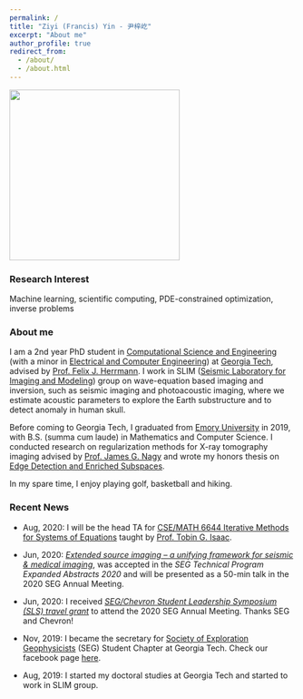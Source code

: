 ```yaml
---
permalink: /
title: "Ziyi (Francis) Yin - 尹梓屹"
excerpt: "About me"
author_profile: true
redirect_from: 
  - /about/
  - /about.html
---
```


<img src="http://ziyiyin97.github.io/images/photo.JPG" width="300">

### Research Interest

Machine learning, scientific computing, PDE-constrained optimization, inverse problems

### About me

I am a 2nd year PhD student in [Computational Science and Engineering](https://cse.gatech.edu) (with a minor in [Electrical and Computer Engineering](https://www.ece.gatech.edu)) at [Georgia Tech](https://www.gatech.edu), advised by [Prof. Felix J. Herrmann](https://www.ece.gatech.edu/faculty-staff-directory/felix-herrmann). I work in SLIM ([Seismic Laboratory for Imaging and Modeling](https://slim.gatech.edu)) group on wave-equation based imaging and inversion, such as seismic imaging and photoacoustic imaging, where we estimate acoustic parameters to explore the Earth substructure and to detect anomaly in human skull.

Before coming to Georgia Tech, I graduated from [Emory University](http://www.emory.edu/home/index.html) in 2019, with B.S. (summa cum laude) in Mathematics and Computer Science. I conducted research on regularization methods for X-ray tomography imaging advised by [Prof. James G. Nagy](http://www.mathcs.emory.edu/~nagy/) and wrote my honors thesis on [Edge Detection and Enriched Subspaces](https://etd.library.emory.edu/concern/etds/7w62f916x?locale=en).

In my spare time, I enjoy playing golf, basketball and hiking.

### Recent News

* Aug, 2020: I will be the head TA for [CSE/MATH 6644 Iterative Methods for Systems of Equations](https://math.gatech.edu/courses/math/6644) taught by [Prof. Tobin G. Isaac](https://cse.gatech.edu/people/tobin-isaac).

* Jun, 2020: [*Extended source imaging – a unifying framework for seismic & medical imaging*](https://arxiv.org/abs/2004.07389), was accepted in the *SEG Technical Program Expanded Abstracts 2020* and will be presented as a 50-min talk in the 2020 SEG Annual Meeting. 

* Jun, 2020: I received [*SEG/Chevron Student Leadership Symposium (SLS) travel grant*](https://seg.org/Education/Student/Student-Programs/Student-Leadership-Symposium) to attend the 2020 SEG Annual Meeting. Thanks SEG and Chevron!

* Nov, 2019: I became the secretary for [Society of Exploration Geophysicists](https://seg.org/Education/Student-Early-Career/Student-Chapters/Student-Chapter-Details/student-chapter-listing-details/scID/000000200393) (SEG) Student Chapter at Georgia Tech. Check our facebook page [here](https://www.facebook.com/SEGatGT/?__tn__=kC-R&eid=ARDlPiNX4l2eLF7ONkCI0Lr-LK4ZnblnVfhGlbdgeM5pS8ZZv99zGC4gu7YZ9RFcNrFF5_9JucyoO0mS&hc_ref=ARTyXEhOl66mNgq_SwaPiGGaV4swzPmEa-fJQwAT572Tm7oHO6qMvGnDSRl_tCxtM9o&fref=nf).

* Aug, 2019: I started my doctoral studies at Georgia Tech and started to work in SLIM group.
